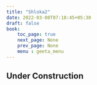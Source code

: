 ```yaml
---
title: "Shloka2"
date: 2022-03-08T07:18:45+05:30
draft: false
book:
    toc_page: true
    next_page: None
    prev_page: None
    menu : geeta_menu
---
```


## Under Construction